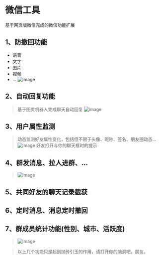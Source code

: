 # 微信工具
基于网页版微信完成的微信功能扩展
## 1、防撤回功能
- 语音
- 文字
- 图片 
- 视频
- ...
 ![image](https://user-images.githubusercontent.com/67832925/125041844-c9968580-e0cb-11eb-98ac-7cc807ac7604.png)

## 2、自动回复功能
> 基于图灵机器人完成聊天自动回复
> ![image](https://user-images.githubusercontent.com/67832925/125041639-8d632500-e0cb-11eb-9ce1-d8317566217d.png)

## 3、用户属性监测
> 动态监测好友属性变化，包括但不限于头像、昵称、签名、朋友圈动态...
> ![image](https://user-images.githubusercontent.com/67832925/125041412-51c85b00-e0cb-11eb-9251-fc038bab3c2e.png)
> 好友打开与你的聊天框时的提示
## 4、群发消息、拉人进群、...
>![image](https://user-images.githubusercontent.com/67832925/125042196-272ad200-e0cc-11eb-93a7-d112e89a599b.png)

## 5、共同好友的聊天记录截获
## 6、定时消息、消息定时撤回
## 7、群成员统计功能(性别、城市、活跃度)
>![image](https://user-images.githubusercontent.com/67832925/125041512-6c9acf80-e0cb-11eb-9fef-e884b4f71287.png)

> 以上几个功能只是起到抛砖引玉的作用，请打开你的脑洞吧，朋友。

